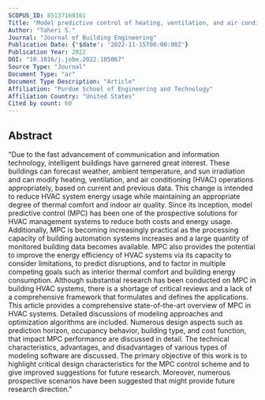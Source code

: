 ```yaml
---
SCOPUS_ID: 85137168361
Title: "Model predictive control of heating, ventilation, and air conditioning (HVAC) systems: A state-of-the-art review"
Author: "Taheri S."
Journal: "Journal of Building Engineering"
Publication Date: {'$date': '2022-11-15T00:00:00Z'}
Publication Year: 2022
DOI: "10.1016/j.jobe.2022.105067"
Source Type: "Journal"
Document Type: "ar"
Document Type Description: "Article"
Affiliation: "Purdue School of Engineering and Technology"
Affiliation Country: "United States"
Cited by count: 60
---
```


## Abstract
"Due to the fast advancement of communication and information technology, intelligent buildings have garnered great interest. These buildings can forecast weather, ambient temperature, and sun irradiation and can modify heating, ventilation, and air conditioning (HVAC) operations appropriately, based on current and previous data. This change is intended to reduce HVAC system energy usage while maintaining an appropriate degree of thermal comfort and indoor air quality. Since its inception, model predictive control (MPC) has been one of the prospective solutions for HVAC management systems to reduce both costs and energy usage. Additionally, MPC is becoming increasingly practical as the processing capacity of building automation systems increases and a large quantity of monitored building data becomes available. MPC also provides the potential to improve the energy efficiency of HVAC systems via its capacity to consider limitations, to predict disruptions, and to factor in multiple competing goals such as interior thermal comfort and building energy consumption. Although substantial research has been conducted on MPC in building HVAC systems, there is a shortage of critical reviews and a lack of a comprehensive framework that formulates and defines the applications. This article provides a comprehensive state-of-the-art overview of MPC in HVAC systems. Detailed discussions of modeling approaches and optimization algorithms are included. Numerous design aspects such as prediction horizon, occupancy behavior, building type, and cost function, that impact MPC performance are discussed in detail. The technical characteristics, advantages, and disadvantages of various types of modeling software are discussed. The primary objective of this work is to highlight critical design characteristics for the MPC control scheme and to give improved suggestions for future research. Moreover, numerous prospective scenarios have been suggested that might provide future research direction."
